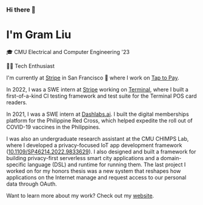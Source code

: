 ### Hi there 👋

# I'm Gram Liu

🎓 CMU Electrical and Computer Engineering '23

👨‍💻 Tech Enthusiast

I'm currently at [Stripe](https://stripe.com/) in San Francisco 🌉 where I work on [Tap to Pay](https://stripe.com/terminal/tap-to-pay).

In 2022, I was a SWE intern at [Stripe](https://stripe.com/) working on [Terminal](https://stripe.com/terminal), where I built a first-of-a-kind CI testing framework and test suite for the Terminal POS card readers.

In 2021, I was a SWE intern at [Dashlabs.ai](https://www.dashlabs.ai/). I built the digital memberships platform for the Philippine Red Cross, which helped expedite the roll out of COVID-19 vaccines in the Philippines.

I was also an undergraduate research assistant at the CMU CHIMPS Lab, where I developed a privacy-focused IoT app development framework ([10.1109/SP46214.2022.9833629](https://doi.ieeecomputersociety.org/10.1109/SP46214.2022.9833629)). I also designed and built a framework for building privacy-first serverless smart city applications and a domain-specific language (DSL) and runtime for running them. The last project I worked on for my honors thesis was a new system that reshapes how applications on the Internet manage and request access to our personal data through OAuth.

Want to learn more about my work? Check out my [website](https://gramliu.com).<br>

